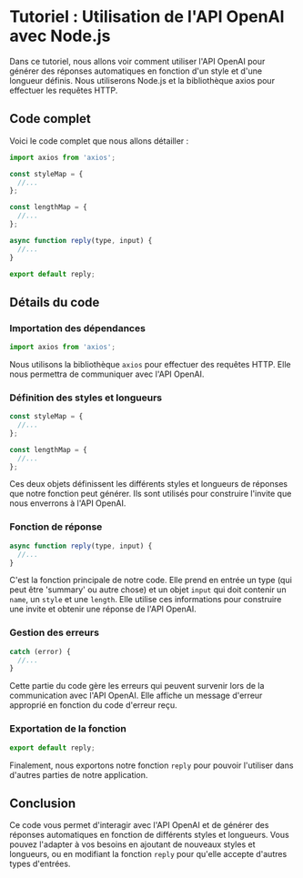 # Tutoriel : Utilisation de l'API OpenAI avec Node.js

Dans ce tutoriel, nous allons voir comment utiliser l'API OpenAI pour générer des réponses automatiques en fonction d'un style et d'une longueur définis. Nous utiliserons Node.js et la bibliothèque axios pour effectuer les requêtes HTTP.

## Code complet

Voici le code complet que nous allons détailler :

```js
import axios from 'axios';

const styleMap = {
  //...
};

const lengthMap = {
  //...
};

async function reply(type, input) {
  //...
}

export default reply;
```

## Détails du code

### Importation des dépendances

```js
import axios from 'axios';
```

Nous utilisons la bibliothèque `axios` pour effectuer des requêtes HTTP. Elle nous permettra de communiquer avec l'API OpenAI.

### Définition des styles et longueurs

```js
const styleMap = {
  //...
};

const lengthMap = {
  //...
};
```

Ces deux objets définissent les différents styles et longueurs de réponses que notre fonction peut générer. Ils sont utilisés pour construire l'invite que nous enverrons à l'API OpenAI.

### Fonction de réponse

```js
async function reply(type, input) {
  //...
}
```

C'est la fonction principale de notre code. Elle prend en entrée un type (qui peut être 'summary' ou autre chose) et un objet `input` qui doit contenir un `name`, un `style` et une `length`. Elle utilise ces informations pour construire une invite et obtenir une réponse de l'API OpenAI.

### Gestion des erreurs

```js
catch (error) {
  //...
}
```

Cette partie du code gère les erreurs qui peuvent survenir lors de la communication avec l'API OpenAI. Elle affiche un message d'erreur approprié en fonction du code d'erreur reçu.

### Exportation de la fonction

```js
export default reply;
```

Finalement, nous exportons notre fonction `reply` pour pouvoir l'utiliser dans d'autres parties de notre application.

## Conclusion

Ce code vous permet d'interagir avec l'API OpenAI et de générer des réponses automatiques en fonction de différents styles et longueurs. Vous pouvez l'adapter à vos besoins en ajoutant de nouveaux styles et longueurs, ou en modifiant la fonction `reply` pour qu'elle accepte d'autres types d'entrées.